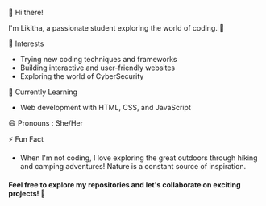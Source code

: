 👋 Hi there!

I'm Likitha, a passionate student exploring the world of coding. 🚀

👀 Interests
- Trying new coding techniques and frameworks
- Building interactive and user-friendly websites
- Exploring the world of CyberSecurity

🌱 Currently Learning
- Web development with HTML, CSS, and JavaScript

😄 Pronouns : She/Her

⚡ Fun Fact
- When I'm not coding, I love exploring the great outdoors through hiking and camping adventures! Nature is a constant source of inspiration.

#### Feel free to explore my repositories and let's collaborate on exciting projects! 🤝
